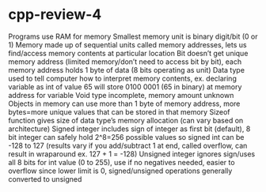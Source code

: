 # cpp-review-4

Programs use RAM for memory
Smallest memory unit is binary digit/bit (0 or 1)
Memory made up of sequential units called memory addresses, lets us find/access memory contents at particular location
Bit doesn’t get unique memory address (limited memory/don’t need to access bit by bit), each memory address holds 1 byte of data (8 bits operating as unit)
Data type used to tell computer how to interpret memory contents, ex. declaring variable as int of value 65 will store 0100 0001 (65 in binary) at memory address for variable
Void type incomplete, memory amount unknown
Objects in memory can use more than 1 byte of memory address, more bytes=more unique values that can be stored in that memory
Sizeof function gives size of data type’s memory allocation (can vary based on architecture)
Signed integer includes sign of integer as first bit (default), 8 bit integer can safely hold 2^8=256 possible values so signed int can be -128 to 127 (results vary if you add/subtract 1 at end, called overflow, can result in wraparound ex. 127 + 1 = -128)
Unsigned integer ignores sign/uses all 8 bits for int value (0 to 255), use if no negatives needed, easier to overflow since lower limit is 0, signed/unsigned operations generally converted to unsigned